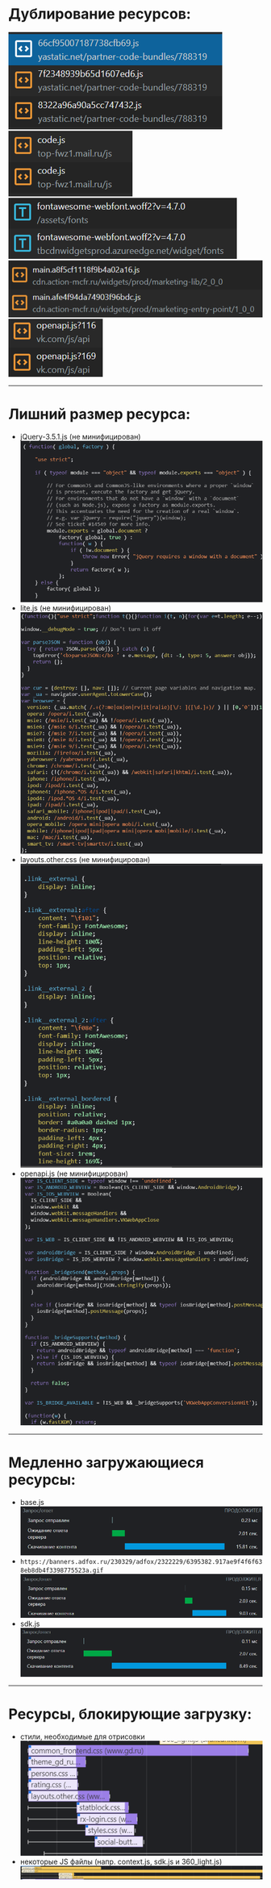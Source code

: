 # Дублирование ресурсов:

![Alt text](image.png) <br />
![Alt text](image-1.png) <br />
![Alt text](image-2.png) <br />
![Alt text](image-3.png) <br />
![Alt text](image-4.png) <br />

<hr />

# Лишний размер ресурса:
   - jQuery-3.5.1.js (не минифицирован) <br />
   ![Alt text](image-5.png) <br />
   - lite.js (не минифицирован) <br />
   ![Alt text](image-6.png) <br />
   - layouts.other.css (не минифицирован) <br />
   ![Alt text](image-7.png) <br />
   - openapi.js (не минифицирован) <br />
   ![Alt text](image-8.png) <br />

<hr />

# Медленно загружающиеся ресурсы:
   - base.js <br />
   ![Alt text](image-9.png) <br />
   - ```https://banners.adfox.ru/230329/adfox/2322229/6395382.917ae9f4f6f638eb8db4f3398775523a.gif``` <br />
   ![Alt text](image-10.png) <br />
   - sdk.js <br />
   ![Alt text](image-11.png) <br />

<hr />

# Ресурсы, блокирующие загрузку:
   - стили, необходимые для отрисовки <br />
   ![Alt text](image-12.png) <br />
   - некоторые JS файлы (напр. context.js, sdk.js и 360_light.js) <br />
   ![Alt text](image-13.png) <br />